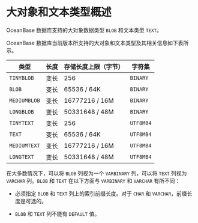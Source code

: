 大对象和文本类型概述
===============================

OceanBase 数据库支持的大对象数据类型 `BLOB` 和文本类型 `TEXT`。

OceanBase 数据库当前版本所支持的大对象和文本类型及其相关信息如下表所示。


|      类型      | 长度 |   存储长度上限（字节）   |    字符集    |
|--------------|----|----------------|-----------|
| `TINYBLOB`   | 变长 | 256            | `BINARY`  |
| `BLOB`       | 变长 | 65536 / 64K    | `BINARY`  |
| `MEDIUMBLOB` | 变长 | 16777216 / 16M | `BINARY`  |
| `LONGBLOB`   | 变长 | 50331648 / 48M | `BINARY`  |
| `TINYTEXT`   | 变长 | 256            | `UTF8MB4` |
| `TEXT`       | 变长 | 65536 / 64K    | `UTF8MB4` |
| `MEDIUMTEXT` | 变长 | 16777216 / 16M | `UTF8MB4` |
| `LONGTEXT`   | 变长 | 50331648 / 48M | `UTF8MB4` |



在大多数情况下，可以将 `BLOB` 列视为一个 `VARBINARY` 列，可以将 `TEXT` 列视为 `VARCHAR` 列。`BLOB` 和 `TEXT` 在以下方面与 `VARBINARY` 和 `VARCHAR` 有所不同：

* 必须指定 `BLOB` 和 `TEXT` 列上的索引前缀长度。对于 `CHAR` 和 `VARCHAR`，前缀长度是可选的。



* `BLOB` 和 `TEXT` 列不能有 `DEFAULT` 值。
